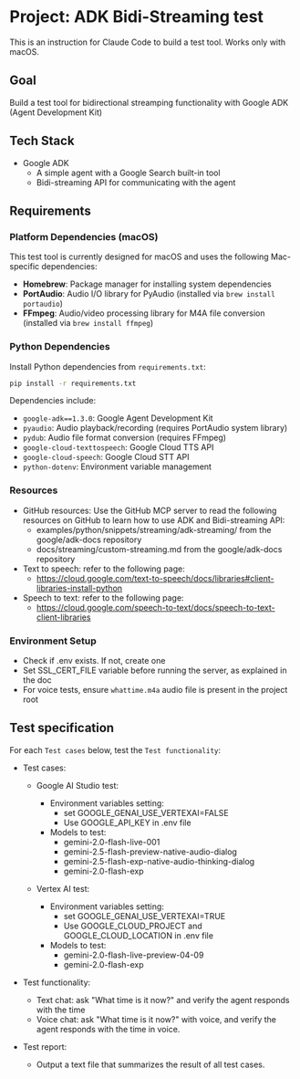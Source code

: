 # Project: ADK Bidi-Streaming test

This is an instruction for Claude Code to build a test tool. Works only with macOS.

## Goal

Build a test tool for bidirectional streamping functionality with Google ADK (Agent Development Kit)

## Tech Stack

- Google ADK
  - A simple agent with a Google Search built-in tool
  - Bidi-streaming API for communicating with the agent

## Requirements

### Platform Dependencies (macOS)

This test tool is currently designed for macOS and uses the following Mac-specific dependencies:

- **Homebrew**: Package manager for installing system dependencies
- **PortAudio**: Audio I/O library for PyAudio (installed via `brew install portaudio`)
- **FFmpeg**: Audio/video processing library for M4A file conversion (installed via `brew install ffmpeg`)

### Python Dependencies

Install Python dependencies from `requirements.txt`:
```bash
pip install -r requirements.txt
```

Dependencies include:
- `google-adk==1.3.0`: Google Agent Development Kit
- `pyaudio`: Audio playback/recording (requires PortAudio system library)
- `pydub`: Audio file format conversion (requires FFmpeg)
- `google-cloud-texttospeech`: Google Cloud TTS API
- `google-cloud-speech`: Google Cloud STT API
- `python-dotenv`: Environment variable management

### Resources

- GitHub resources: Use the GitHub MCP server to read the following resources on GitHub to learn how to use ADK and Bidi-streaming API:
  - examples/python/snippets/streaming/adk-streaming/ from the google/adk-docs repository
  - docs/streaming/custom-streaming.md from the google/adk-docs repository
- Text to speech: refer to the following page:
  - https://cloud.google.com/text-to-speech/docs/libraries#client-libraries-install-python
- Speech to text: refer to the following page:
  - https://cloud.google.com/speech-to-text/docs/speech-to-text-client-libraries

### Environment Setup

- Check if .env exists. If not, create one
- Set SSL_CERT_FILE variable before running the server, as explained in the doc
- For voice tests, ensure `whattime.m4a` audio file is present in the project root

## Test specification

For each `Test cases` below, test the `Test functionality`:

- Test cases:

  - Google AI Studio test:
    - Environment variables setting:
      - set GOOGLE_GENAI_USE_VERTEXAI=FALSE
      - Use GOOGLE_API_KEY in .env file
    - Models to test:
      - gemini-2.0-flash-live-001
      - gemini-2.5-flash-preview-native-audio-dialog
      - gemini-2.5-flash-exp-native-audio-thinking-dialog
      - gemini-2.0-flash-exp

  - Vertex AI test:
    - Environment variables setting:
      - set GOOGLE_GENAI_USE_VERTEXAI=TRUE
      - Use GOOGLE_CLOUD_PROJECT and GOOGLE_CLOUD_LOCATION in .env file
    - Models to test:
      - gemini-2.0-flash-live-preview-04-09
      - gemini-2.0-flash-exp

- Test functionality:
  - Text chat: ask "What time is it now?" and verify the agent responds with the time
  - Voice chat: ask "What time is it now?" with voice, and verify the agent responds with the time in voice.

- Test report:
  - Output a text file that summarizes the result of all test cases.
